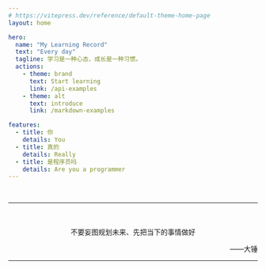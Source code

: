 ```yaml
---
# https://vitepress.dev/reference/default-theme-home-page
layout: home

hero:
  name: "My Learning Record"
  text: "Every day"
  tagline: 学习是一种心态，成长是一种习惯。
  actions:
    - theme: brand
      text: Start learning
      link: /api-examples
    - theme: alt
      text: introduce
      link: /markdown-examples

features:
  - title: 你
    details: You
  - title: 真的
    details: Really
  - title: 是程序员吗
    details: Are you a programmer
---
```


<br>

---
<br>
<br>

<center>不要妄图规划未来、先把当下的事情做好</center>
<p align="right"style="text-decoration: none;">——大锤</p>

---